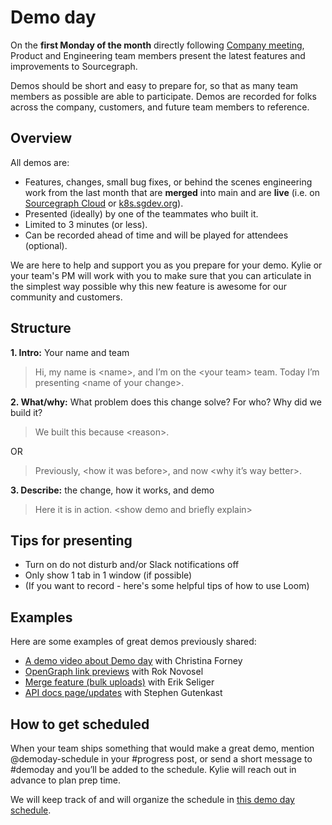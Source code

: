 # Demo day

On the **first Monday of the month** directly following [Company meeting](../../communication/company_meeting.md), Product and Engineering team members present the latest features and improvements to Sourcegraph.

Demos should be short and easy to prepare for, so that as many team members as possible are able to participate. Demos are recorded for folks across the company, customers, and future team members to reference.

## Overview

All demos are:

- Features, changes, small bug fixes, or behind the scenes engineering work from the last month that are **merged** into main and are **live** (i.e. on [Sourcegraph Cloud](https://sourcegraph.com/search) or [k8s.sgdev.org](https://k8s.sgdev.org)).
- Presented (ideally) by one of the teammates who built it.
- Limited to 3 minutes (or less).
- Can be recorded ahead of time and will be played for attendees (optional).

We are here to help and support you as you prepare for your demo. Kylie or your team's PM will work with you to make sure that you can articulate in the simplest way possible why this new feature is awesome for our community and customers.

## Structure

**1. Intro:** Your name and team

> Hi, my name is \<name>, and I’m on the \<your team> team. Today I’m presenting \<name of your change>.

**2. What/why:** What problem does this change solve? For who? Why did we build it?

> We built this because \<reason>.

OR

> Previously, \<how it was before>, and now \<why it’s way better>.

**3. Describe:** the change, how it works, and demo

> Here it is in action. \<show demo and briefly explain>

## Tips for presenting

- Turn on do not disturb and/or Slack notifications off
- Only show 1 tab in 1 window (if possible)
- (If you want to record - here's some helpful tips of how to use Loom)

## Examples

Here are some examples of great demos previously shared:

- [A demo video about Demo day](https://www.loom.com/share/b611c353a7b74aefacdfd2de7dcdad32) with Christina Forney
- [OpenGraph link previews](https://drive.google.com/file/d/1p1ymgRAeElsI8e1yztPHeTqafHb5g0ck/view) with Rok Novosel
- [Merge feature (bulk uploads)](https://www.loom.com/share/606ab85e0f9f440a9dcf2b87dfbf6ce5) with Erik Seliger
- [API docs page/updates](https://drive.google.com/file/d/126LLrQanXH7rHr0d8d_qvmnSpdefBa2V/view) with Stephen Gutenkast

## How to get scheduled

When your team ships something that would make a great demo, mention @demoday-schedule in your #progress post, or send a short message to #demoday and you’ll be added to the schedule. Kylie will reach out in advance to plan prep time.

We will keep track of and will organize the schedule in [this demo day schedule](https://docs.google.com/spreadsheets/d/1Te8HQXbUP-LZzoeSG90sN_dWyRgvZEB96uJoKPNbZqg/edit?usp=sharing).
